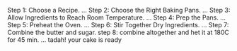 Step 1: Choose a Recipe. ...
Step 2: Choose the Right Baking Pans. ...
Step 3: Allow Ingredients to Reach Room Temperature. ...
Step 4: Prep the Pans. ...
Step 5: Preheat the Oven. ...
Step 6: Stir Together Dry Ingredients. ...
Step 7: Combine the butter and sugar.
step 8: combine altogether and het it at 180C for 45 min. ...
tadah! your cake is ready
